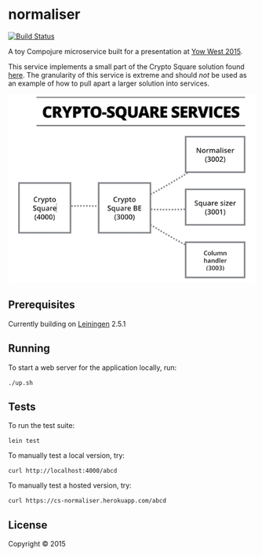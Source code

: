 # normaliser

[![Build Status](https://travis-ci.org/andeemarks/normaliser.svg?branch=master)](https://travis-ci.org/andeemarks/normaliser)

A toy Compojure microservice built for a presentation at [Yow West 2015][1].

This service implements a small part of the Crypto Square solution found [here][3].  The granularity of this service is extreme and should _not_ be used as an example of how to pull apart a larger solution into services.

![](https://github.com/andeemarks/column-handler/blob/master/resources/public/img/services.png)

[3]: http://garajeando.blogspot.com.au/2015/05/exercism-crypto-square-in-clojure.html

[1]: https://a.confui.com/-LsHgG00I

## Prerequisites

Currently building on [Leiningen][2] 2.5.1

[2]: https://github.com/technomancy/leiningen

## Running

To start a web server for the application locally, run:

    ./up.sh

## Tests

To run the test suite:

	lein test

To manually test a local version, try:

	curl http://localhost:4000/abcd

To manually test a hosted version, try:

    curl https://cs-normaliser.herokuapp.com/abcd
	
## License

Copyright © 2015

